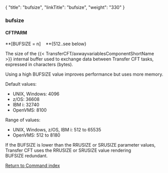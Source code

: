 {
    "title": "bufsize",
    "linkTitle": "bufsize",
    "weight": "330"
}<span id="bufsize"></span>

### bufsize

#### CFTPARM

**[BUFSIZE = n]    **{512..see
below}

The size of the {{< TransferCFT/axwayvariablesComponentShortName  >}} internal buffer used to exchange data between Transfer CFT
tasks, expressed in characters (bytes).

Using a high BUFSIZE value improves
performance but uses more memory.

Default values:

- UNIX, Windows: 4096
- z/OS: 36608
- IBM i: 32740
- OpenVMS: 8100

Range of values:

- UNIX, Windows, z/OS, IBM i: 512
    to 65535
- OpenVMS: 512 to 8180

If the BUFSIZE is lower than the RRUSIZE or SRUSIZE parameter values, Transfer CFT uses the RRUSIZE or SRUSIZE value rendering BUFSIZE redundant.

[Return to Command index](../../)
